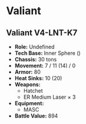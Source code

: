 # Valiant
## Valiant V4-LNT-K7
- **Role:** Undefined
- **Tech Base:** Inner Sphere ()
- **Chassis:** 30 tons
- **Movement:** 7 / 11 (14) / 0
- **Armor:** 80
- **Heat Sinks:** 10 (20)
- **Weapons:**
  - Hatchet
  - ER Medium Laser × 3
- **Equipment:**
  - MASC
- **Battle Value:** 894

